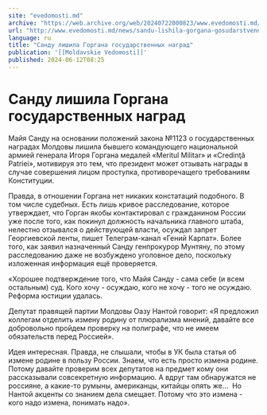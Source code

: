 ```yaml
---
site: "evedomosti.md"
archive: "https://web.archive.org/web/20240722000823/www.evedomosti.md/news/sandu-lishila-gorgana-gosudarstvennyh-nagrad"
url: "http://www.evedomosti.md/news/sandu-lishila-gorgana-gosudarstvennyh-nagrad"
language: ru
title: "Санду лишила Горгана государственных наград"
publication: '[[Moldavskie Vedomosti]]'
published: 2024-06-12T08:25
---
```


# Санду лишила Горгана государственных наград

Майя Санду на основании положений закона №1123 о государственных наградах Молдовы лишила бывшего командующего национальной армией генерала Игоря Горгана медалей «Meritul Militar» и «Credinţă Patriei», мотивируя это тем, что президент может отзывать награды в случае совершения лицом проступка, противоречащего требованиям Конституции.

Правда, в отношении Горгана нет никаких констатаций подобного. В том числе судебных. Есть лишь кривое расследование, которое утверждает, что Горган якобы контактировал с гражданином России уже после того, как покинул должность начальника главного штаба, нелестно отзывался о действующей власти, осуждал запрет Георгиевской ленты, пишет Телеграм-канал «Гений Карпат». Более того, как заявил назначенный Санду генпрокурор Мунтяну, по этому расследованию даже не возбуждено уголовное дело, поскольку изложенная информация ещё проверяется.

«Хорошее подтверждение того, что Майя Санду - сама себе (и всем остальным) суд. Кого хочу - осуждаю, кого не хочу - того не осуждаю. Реформа юстиции удалась.

Депутат правящей партии Молдовы Оазу Нантой говорит: «Я предложил коллегам отделить измену родину от плюрализма мнений, давайте все добровольно пройдем проверку на полиграфе, что не имеем обязательств перед Россией».

Идея интересная. Правда, не слышали, чтобы в УК была статья об измене родине в пользу России. Знаем, что есть просто измена родине. Потому давайте проверим всех депутатов на предмет кому они рассказывали совсекретную информацию. А вдруг там обнаружатся не россияне, а какие-то румыны, американцы, китайцы опять же...  Но Нантой акценты со знанием дела смещает. Потому что это измена - кого надо измена, понимать надо».
